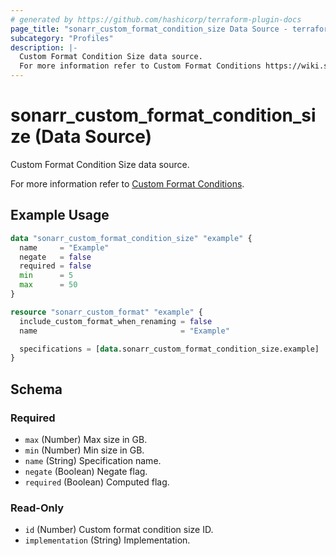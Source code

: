 ```yaml
---
# generated by https://github.com/hashicorp/terraform-plugin-docs
page_title: "sonarr_custom_format_condition_size Data Source - terraform-provider-sonarr"
subcategory: "Profiles"
description: |-
  Custom Format Condition Size data source.
  For more information refer to Custom Format Conditions https://wiki.servarr.com/sonarr/settings#conditions.
---
```


# sonarr_custom_format_condition_size (Data Source)

<!-- subcategory:Profiles --> Custom Format Condition Size data source.
For more information refer to [Custom Format Conditions](https://wiki.servarr.com/sonarr/settings#conditions).

## Example Usage

```terraform
data "sonarr_custom_format_condition_size" "example" {
  name     = "Example"
  negate   = false
  required = false
  min      = 5
  max      = 50
}

resource "sonarr_custom_format" "example" {
  include_custom_format_when_renaming = false
  name                                = "Example"

  specifications = [data.sonarr_custom_format_condition_size.example]
}
```

<!-- schema generated by tfplugindocs -->
## Schema

### Required

- `max` (Number) Max size in GB.
- `min` (Number) Min size in GB.
- `name` (String) Specification name.
- `negate` (Boolean) Negate flag.
- `required` (Boolean) Computed flag.

### Read-Only

- `id` (Number) Custom format condition size ID.
- `implementation` (String) Implementation.


